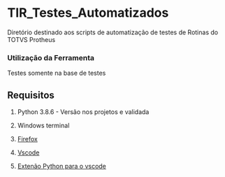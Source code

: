 # TIR_Testes_Automatizados
Diretório destinado aos scripts de automatização de testes de Rotinas do  TOTVS Protheus

### Utilização da Ferramenta

Testes somente na base de testes

## Requisitos

1. Python 3.8.6 - Versão nos projetos e validada

2. Windows terminal 

3. [Firefox](https://www.mozilla.org/pt-BR/firefox/new/)

4. [Vscode](https://code.visualstudio.com/)

5. [Extenão Python para o vscode](https://marketplace.visualstudio.com/items?itemName=ms-python.python)




